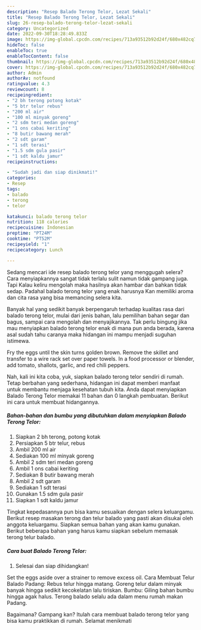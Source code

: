 ```yaml
---
description: "Resep Balado Terong Telor, Lezat Sekali"
title: "Resep Balado Terong Telor, Lezat Sekali"
slug: 26-resep-balado-terong-telor-lezat-sekali
category: Uncategorized
date: 2022-09-30T18:28:49.833Z
image: https://img-global.cpcdn.com/recipes/713a93512b92d24f/680x482cq70/balado-terong-telor-foto-resep-utama.jpg
hideToc: false
enableToc: true
enableTocContent: false
thumbnail: https://img-global.cpcdn.com/recipes/713a93512b92d24f/680x482cq70/balado-terong-telor-foto-resep-utama.jpg
cover: https://img-global.cpcdn.com/recipes/713a93512b92d24f/680x482cq70/balado-terong-telor-foto-resep-utama.jpg
author: Admin
authorAv: notfound
ratingvalue: 4.3
reviewcount: 8
recipeingredient:
- "2 bh terong potong kotak"
- "5 btr telur rebus"
- "200 ml air"
- "100 ml minyak goreng"
- "2 sdm teri medan goreng"
- "1 ons cabai keriting"
- "8 butir bawang merah"
- "2 sdt garam"
- "1 sdt terasi"
- "1.5 sdm gula pasir"
- "1 sdt kaldu jamur"
recipeinstructions:

- "Sudah jadi dan siap dinikmati!"
categories:
- Resep
tags:
- balado
- terong
- telor

katakunci: balado terong telor 
nutrition: 118 calories
recipecuisine: Indonesian
preptime: "PT24M"
cooktime: "PT52M"
recipeyield: "1"
recipecategory: Lunch

---
```



Sedang mencari ide resep balado terong telor yang menggugah selera? Cara menyiapkannya sangat tidak terlalu sulit namun tidak gampang juga. Tapi Kalau keliru mengolah maka hasilnya akan hambar dan bahkan tidak sedap. Padahal balado terong telor yang enak harusnya Kan memiliki aroma dan cita rasa yang bisa memancing selera kita.


Banyak hal yang sedikit banyak berpengaruh terhadap kualitas rasa dari balado terong telor, mulai dari jenis bahan, lalu pemilihan bahan segar dan bagus, sampai cara mengolah dan menyajikannya. Tak perlu bingung jika mau menyiapkan balado terong telor enak di mana pun anda berada, karena asal sudah tahu caranya maka hidangan ini mampu menjadi suguhan istimewa.

Fry the eggs until the skin turns golden brown. Remove the skillet and transfer to a wire rack set over paper towels. In a food processor or blender, add tomato, shallots, garlic, and red chili peppers.


Nah, kali ini kita coba, yuk, siapkan balado terong telor sendiri di rumah. Tetap berbahan yang sederhana, hidangan ini dapat memberi manfaat untuk membantu menjaga kesehatan tubuh kita. Anda dapat menyiapkan Balado Terong Telor memakai 11 bahan dan 0 langkah pembuatan. Berikut ini cara untuk membuat hidangannya.

<!--inarticleads1-->

##### Bahan-bahan dan bumbu yang dibutuhkan dalam menyiapkan Balado Terong Telor:

1. Siapkan 2 bh terong, potong kotak
1. Persiapkan 5 btr telur, rebus
1. Ambil 200 ml air
1. Sediakan 100 ml minyak goreng
1. Ambil 2 sdm teri medan goreng
1. Ambil 1 ons cabai keriting
1. Sediakan 8 butir bawang merah
1. Ambil 2 sdt garam
1. Sediakan 1 sdt terasi
1. Gunakan 1.5 sdm gula pasir
1. Siapkan 1 sdt kaldu jamur


Tingkat kepedasannya pun bisa kamu sesuaikan dengan selera keluargamu. Berikut resep masakan terong dan telur balado yang pasti akan disukai oleh anggota keluargamu. Siapkan semua bahan yang akan kamu gunakan. Berikut beberapa bahan yang harus kamu siapkan sebelum memasak terong telur balado. 

<!--inarticleads2-->

##### Cara buat Balado Terong Telor:


1. Selesai dan siap dihidangkan!

Set the eggs aside over a strainer to remove excess oil. Cara Membuat Telur Balado Padang: Rebus telur hingga matang. Goreng telur dalam minyak banyak hingga sedikit kecokelatan lalu tiriskan. Bumbu: Giling bahan bumbu hingga agak halus. Terong balado selalu ada dalam menu rumah makan Padang. 

Bagaimana? Gampang kan? Itulah cara membuat balado terong telor yang bisa kamu praktikkan di rumah. Selamat menikmati

